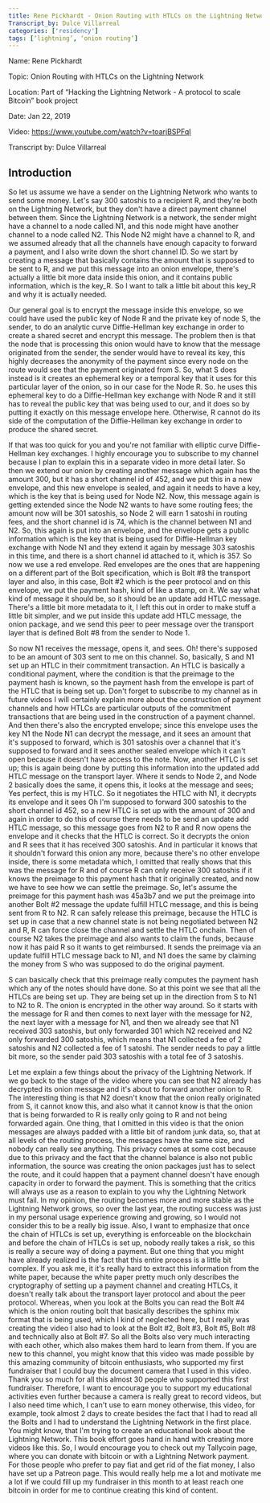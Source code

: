 ```yaml
---
title: Rene Pickhardt - Onion Routing with HTLCs on the Lightning Network 
Transcript_by: Dulce Villarreal
categories: ['residency']
tags: [‘lightning’, ‘onion routing’]
---
```



Name: Rene Pickhardt

Topic: Onion Routing with HTLCs on the Lightning Network 

Location: Part of “Hacking the Lightning Network - A protocol to scale Bitcoin” book project

Date: Jan 22, 2019

Video: https://www.youtube.com/watch?v=toarjBSPFqI

Transcript by: Dulce Villarreal 


## Introduction

So let us assume we have a sender on the Lightning Network who wants to send some money. Let's say 300 satoshis to a recipient R, and they're both on the Lightning Network, but they don't have a direct payment channel between them. Since the Lightning Network is a network, the sender might have a channel to a node called N1, and this node might have another channel to a node called N2. This Node N2 might have a channel to R, and we assumed already that all the channels have enough capacity to forward a payment, and I also write down the short channel ID. So we start by creating a message that basically contains the amount that is supposed to be sent to R, and we put this message into an onion envelope, there's actually a little bit more data inside this onion, and it contains public information, which is the key_R. So I want to talk a little bit about this key_R and why it is actually needed. 

Our general goal is to encrypt the message inside this envelope, so we could have used the public key of Node R and the private key of node S, the sender, to do an analytic curve Diffie-Hellman key exchange in order to create a shared secret and encrypt this message. The problem then is that the node that is processing this onion would have to know that the message originated from the sender, the sender would have to reveal its key, this highly decreases the anonymity of the payment since every node on the route would see that the payment originated from S. So, what S does instead is it creates an ephemeral key or a temporal key that it uses for this particular layer of the onion, so in our case for the Node R. So. he uses this ephemeral key to do a Diffie-Hellman key exchange with Node R and it still has to reveal the public key that was being used to our, and it does so by putting it exactly on this message envelope here. Otherwise, R cannot do its side of the computation of the Diffie-Hellman key exchange in order to produce the shared secret. 

If that was too quick for you and you're not familiar with elliptic curve Diffie-Hellman key exchanges. I highly encourage you to subscribe to my channel because I plan to explain this in a separate video in more detail later. 
So then we extend our onion by creating another message which again has the amount 300, but it has a short channel id of 452, and we put this in a new envelope, and this new envelope is sealed, and again it needs to have a key, which is the key that is being used for Node N2. 
Now, this message again is getting extended since the Node N2 wants to have some routing fees; the amount now will be 301 satoshis, so Node 2 will earn 1 satoshi in routing fees, and the short channel id is 74, which is the channel between N1 and N2. So, this again is put into an envelope, and the envelope gets a public information which is the key that is being used for Diffie-Hellman key exchange with Node N1 and they extend it again by message 303 satoshis in this time, and there is a short channel id attached to it, which is 357. So now we use a red envelope. Red envelopes are the ones that are happening on a different part of the Bolt specification, which is Bolt #8 the transport layer and also, in this case, Bolt #2 which is the peer protocol and on this envelope, we put the payment hash, kind of like a stamp, on it. We say what kind of message it should be, so it should be an update add HTLC message. There's a little bit more metadata to it, I left this out in order to make stuff a little bit simpler, and we put inside this update add HTLC message, the onion package, and we send this peer to peer message over the transport layer that is defined Bolt #8 from the sender to Node 1. 

So now N1 receives the message, opens it, and sees. Oh! there's supposed to be an amount of 303 sent to me on this channel. So, basically, S and N1 set up an HTLC in their commitment transaction. An HTLC is basically a conditional payment, where the condition is that the preimage to the payment hash is known, so the payment hash from the envelope is part of the HTLC that is being set up. 
Don't forget to subscribe to my channel as in future videos I will certainly explain more about the construction of payment channels and how HTLCs are particular outputs of the commitment transactions that are being used in the construction of a payment channel. And then there's also the encrypted envelope; since this envelope uses the key N1 the Node N1 can decrypt the message, and it sees an amount that it's supposed to forward, which is 301 satoshis over a channel that it's supposed to forward and it sees another sealed envelope which it can't open because it doesn't have access to the note. Now, another HTLC is set up; this is again being done by putting this information into the updated add HTLC message on the transport layer. Where it sends to Node 2, and Node 2 basically does the same, it opens this, it looks at the message and sees; Yes perfect, this is my HTLC.  So it negotiates the HTLC with N1, it decrypts its envelope and it sees Oh I'm supposed to forward 300 satoshis to the short channel id 452, so a new HTLC is set up with the amount of 300 and again in order to do this of course there needs to be send an update add HTLC message, so this message goes from N2 to R and R now opens the envelope and it checks that the HTLC is correct. So it decrypts the onion and R sees that it has received 300 satoshis. And in particular it knows that it shouldn't forward this onion any more, because there's no other envelope inside, there is some metadata which, I omitted that really shows that this was the message for R and of course R can only receive 300 satoshis if it knows the preimage to this payment hash that it originally created, and now we have to see how we can settle the preimage. So, let's assume the preimage for this payment hash was 45a3b7 and we put the preimage into another Bolt #2 message the update fulfill HTLC message, and this is being sent from R to N2. R can safely release this preimage, because the HTLC is set up in case that a new channel state is not being negotiated between N2 and R, R can force close the channel and settle the HTLC onchain. Then of course N2 takes the preimage and also wants to claim the funds, because now it has paid R so it wants to get reimbursed. It sends the preimage via an update fulfill HTLC message back to N1, and N1 does the same by claiming the money from S who was supposed to do the original payment. 

S can basically check that this preimage really computes the payment hash which any of the notes should have done. So at this point we see that all the HTLCs are being set up. They are being set up in the direction from S to N1 to N2 to R. The onion is encrypted in the other way around. So it starts with the message for R and then comes to next layer with the message for N2, the next layer with a message for N1, and then we already see that N1 received 303 satoshis, but only forwarded 301 which N2 received and N2 only forwarded 300 satoshis, which means that N1 collected a fee of 2 satoshis and N2 collected a fee of 1 satoshi. The sender needs to pay a little bit more, so the sender paid 303 satoshis with a total fee of 3 satoshis. 

Let me explain a few things about the privacy of the Lightning Network. If we go back to the stage of the video where you can see that N2 already has decrypted its onion message and it's about to forward another onion to R. The interesting thing is that N2 doesn't know that the onion really originated from S, it cannot know this, and also what it cannot know is that the onion that is being forwarded to R is really only going to R and not being forwarded again. One thing, that I omitted in this video is that the onion messages are always padded with a little bit of random junk data, so, that at all levels of the routing process, the messages have the same size, and nobody can really see anything. This privacy comes at some cost because due to this privacy and the fact that the channel balance is also not public information, the source was creating the onion packages just has to select the route, and it could happen that a payment channel doesn't have enough capacity in order to forward the payment. This is something that the critics will always use as a reason to explain to you why the Lightning Network must fail. In my opinion, the routing becomes more and more stable as the Lightning Network grows, so over the last year, the routing success was just in my personal usage experience growing and growing, so I would not consider this to be a really big issue. Also, I want to emphasize that once the chain of HTLCs is set up, everything is enforceable on the blockchain and before the chain of HTLCs is set up, nobody really takes a risk, so this is really a secure way of doing a payment. But one thing that you might have already realized is the fact that this entire process is a little bit complex. If you ask me, it it's really hard to extract this information from the white paper, because the white paper pretty much only describes the cryptography of setting up a payment channel and creating HTLCs, it doesn't really talk about the transport layer protocol and about the peer protocol. Whereas, when you look at the Bolts you can read the Bolt #4 which is the onion routing bolt that basically describes the sphinx mix format that is being used, which I kind of neglected here, but I really was creating the video I also had to look at the Bolt #2, Bolt #3, Bolt #5, Bolt #8 and technically also at Bolt #7. So all the Bolts also very much interacting with each other, which also makes them hard to learn from them. If you are new to this channel, you might know that this video was made possible by this amazing community of bitcoin enthusiasts, who supported my first fundraiser that I could buy the document camera that I used in this video. Thank you so much for all this almost 30 people who supported this first fundraiser. Therefore, I want to encourage you to support my educational activities even further because a camera is really great to record videos, but I also need time which, I can't use to earn money otherwise, this video, for example, took almost 2 days to create besides the fact that I had to read all the Bolts and I had to understand the Lightning Network in the first place. You might know, that I'm trying to create an educational book about the Lightning Network. This book effort goes hand in hand with creating more videos like this. So, I would encourage you to check out my Tallycoin page, where you can donate with bitcoin or with a Lightning Network payment. For those people who prefer to pay fiat and get rid of the fiat money, I also have set up a Patreon page. This would really help me a lot and motivate me a lot if we could fill up my fundraiser in this month to at least reach one bitcoin in order for me to continue creating this kind of content.

